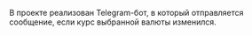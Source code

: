 В проекте реализован Telegram-бот, в который отправляется сообщение, если курс выбранной валюты изменился.
